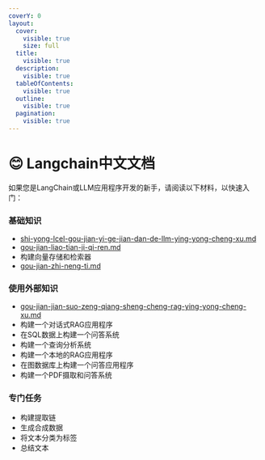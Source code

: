 ```yaml
---
coverY: 0
layout:
  cover:
    visible: true
    size: full
  title:
    visible: true
  description:
    visible: true
  tableOfContents:
    visible: true
  outline:
    visible: true
  pagination:
    visible: true
---
```


# 😊 Langchain中文文档



如果您是LangChain或LLM应用程序开发的新手，请阅读以下材料，以快速入门：

### 基础知识

* &#x20;[shi-yong-lcel-gou-jian-yi-ge-jian-dan-de-llm-ying-yong-cheng-xu.md](langchain-zhong-wen-wen-dang/shi-yong-lcel-gou-jian-yi-ge-jian-dan-de-llm-ying-yong-cheng-xu.md "mention")
* &#x20;[gou-jian-liao-tian-ji-qi-ren.md](langchain-zhong-wen-wen-dang/gou-jian-liao-tian-ji-qi-ren.md "mention")
* 构建向量存储和检索器
* [gou-jian-zhi-neng-ti.md](langchain-zhong-wen-wen-dang/gou-jian-zhi-neng-ti.md "mention")

### 使用外部知识

* [gou-jian-jian-suo-zeng-qiang-sheng-cheng-rag-ying-yong-cheng-xu.md](langchain-zhong-wen-wen-dang/gou-jian-jian-suo-zeng-qiang-sheng-cheng-rag-ying-yong-cheng-xu.md "mention")
* 构建一个对话式RAG应用程序
* 在SQL数据上构建一个问答系统
* 构建一个查询分析系统
* 构建一个本地的RAG应用程序
* 在图数据库上构建一个问答应用程序
* 构建一个PDF摄取和问答系统

### 专门任务

* 构建提取链
* 生成合成数据
* 将文本分类为标签
* 总结文本
